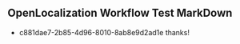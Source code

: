 ## OpenLocalization Workflow Test MarkDown
* c881dae7-2b85-4d96-8010-8ab8e9d2ad1e thanks!

<!--HONumber=Jul16_HO3-->


